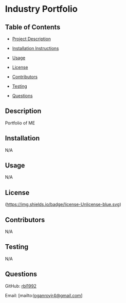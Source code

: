 
# Industry Portfolio 

## Table of Contents
* [Project Description](#description)

* [Installation Instructions](#installation)

* [Usage](#usage)

* [License](#license)

* [Contributors](#contributors)

* [Testing](#testing)

* [Questions](#questions)

## Description
Portfolio of ME


## Installation
N/A


## Usage
N/A


## License
(https://img.shields.io/badge/license-Unlicense-blue.svg)


## Contributors
N/A


## Testing
N/A


## Questions

GitHub: [rbl1992](https://github.com/rbl1992)

Email: [mailto:loganroyjr4@gmail.com]


